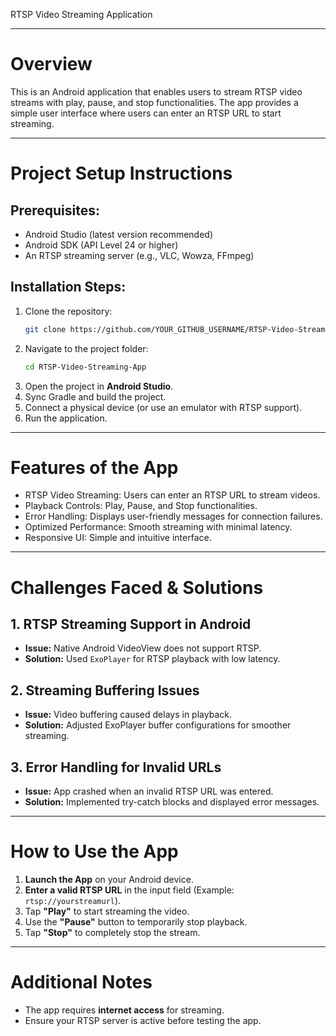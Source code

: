 RTSP Video Streaming Application

______________________________________________________________________________________________________________________________________

# Overview
This is an Android application that enables users to stream RTSP video streams with play, pause, and stop functionalities. The app provides a simple user interface where users can enter an RTSP URL to start streaming.

_________________________________________________________________________________________________________________________________________

# Project Setup Instructions

## Prerequisites:
- Android Studio (latest version recommended)
- Android SDK (API Level 24 or higher)
- An RTSP streaming server (e.g., VLC, Wowza, FFmpeg)

## Installation Steps:
1. Clone the repository:
   ```sh
   git clone https://github.com/YOUR_GITHUB_USERNAME/RTSP-Video-Streaming-App.git
   ```  
2. Navigate to the project folder:
   ```sh
   cd RTSP-Video-Streaming-App
   ```  
3. Open the project in **Android Studio**.  
4. Sync Gradle and build the project.  
5. Connect a physical device (or use an emulator with RTSP support).  
6. Run the application.  

____________________________________________________________________________________________________________________________________

# Features of the App
- RTSP Video Streaming: Users can enter an RTSP URL to stream videos.
- Playback Controls: Play, Pause, and Stop functionalities.
- Error Handling: Displays user-friendly messages for connection failures.
- Optimized Performance: Smooth streaming with minimal latency.
- Responsive UI: Simple and intuitive interface.

________________________________________________________________________________________________________________________

# Challenges Faced & Solutions

## 1. RTSP Streaming Support in Android
- **Issue:** Native Android VideoView does not support RTSP.
- **Solution:** Used `ExoPlayer` for RTSP playback with low latency.

## 2. Streaming Buffering Issues
- **Issue:** Video buffering caused delays in playback.
- **Solution:** Adjusted ExoPlayer buffer configurations for smoother streaming.

## 3. Error Handling for Invalid URLs
- **Issue:** App crashed when an invalid RTSP URL was entered.
- **Solution:** Implemented try-catch blocks and displayed error messages.

____________________________________________________________________________________________________________________________________

# How to Use the App
1. **Launch the App** on your Android device.
2. **Enter a valid RTSP URL** in the input field (Example: `rtsp://yourstreamurl`).
3. Tap **"Play"** to start streaming the video.
4. Use the **"Pause"** button to temporarily stop playback.
5. Tap **"Stop"** to completely stop the stream.

____________________________________________________________________________________________________________________________________

# Additional Notes
- The app requires **internet access** for streaming.
- Ensure your RTSP server is active before testing the app.

